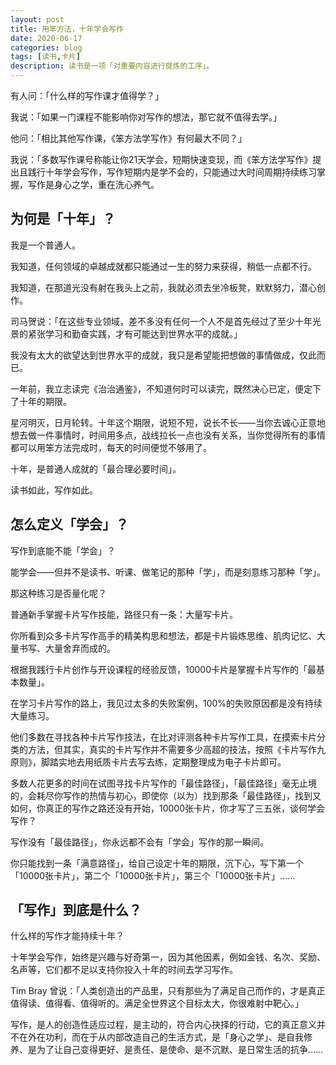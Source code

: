 ```yaml
---
layout: post
title: 用笨方法，十年学会写作
date: 2020-06-17
categories: blog
tags: [读书,卡片]
description: 读书是一项「对重要内容进行提炼的工序」。
---
```


有人问：「什么样的写作课才值得学？」

我说：「如果一门课程不能影响你对写作的想法，那它就不值得去学。」

他问：「相比其他写作课，《笨方法学写作》有何最大不同？」

我说：「多数写作课号称能让你21天学会，短期快速变现，而《笨方法学写作》提出且践行十年学会写作，写作短期内是学不会的，只能通过大时间周期持续练习掌握，写作是身心之学，重在洗心养气。

## 为何是「十年」？

我是一个普通人。

我知道，任何领域的卓越成就都只能通过一生的努力来获得，稍低一点都不行。

我知道，在那道光没有射在我头上之前，我就必须去坐冷板凳，默默努力，潜心创作。

司马贺说：「在这些专业领域，差不多没有任何一个人不是首先经过了至少十年光景的紧张学习和勤奋实践，才有可能达到世界水平的成就。」

我没有太大的欲望达到世界水平的成就，我只是希望能把想做的事情做成，仅此而已。

一年前，我立志读完《治治通鉴》，不知道何时可以读完，既然决心已定，便定下了十年的期限。

星河明灭，日月轮转。十年这个期限，说短不短，说长不长——当你去诚心正意地想去做一件事情时，时间用多点，战线拉长一点也没有关系，当你觉得所有的事情都可以用笨方法完成时，每天的时间便觉不够用了。

十年，是普通人成就的「最合理必要时间」。

读书如此，写作如此。

## 怎么定义「学会」？

写作到底能不能「学会」？

能学会——但并不是读书、听课、做笔记的那种「学」，而是刻意练习那种「学」。

那这种练习是否量化呢？

普通新手掌握卡片写作技能，路径只有一条：大量写卡片。

你所看到众多卡片写作高手的精美构思和想法，都是卡片锻炼思维、肌肉记忆、大量书写、大量舍弃而成的。

根据我践行卡片创作与开设课程的经验反馈，10000卡片是掌握卡片写作的「最基本数量」。

在学习卡片写作的路上，我见过太多的失败案例，100%的失败原因都是没有持续大量练习。

他们多数在寻找各种卡片写作技法，在比对评测各种卡片写作工具，在摸索卡片分类的方法，但其实，真实的卡片写作并不需要多少高超的技法，按照《卡片写作九原则》，脚踏实地去用纸质卡片去写去练，定期整理成为电子卡片即可。

多数人花更多的时间在试图寻找卡片写作的「最佳路径」，「最佳路径」毫无止境的，会耗尽你写作的热情与初心，即使你（以为）找到那条「最佳路径」，找到又如何，你真正的写作之路还没有开始，10000张卡片，你才写了三五张，谈何学会写作？

写作没有「最佳路径」，你永远都不会有「学会」写作的那一瞬间。

你只能找到一条「满意路径」，给自己设定十年的期限，沉下心，写下第一个「10000张卡片」，第二个「10000张卡片」，第三个「10000张卡片」……

## 「写作」到底是什么？

什么样的写作才能持续十年？

十年学会写作，始终是兴趣与好奇第一，因为其他因素，例如金钱、名次、奖励、名声等，它们都不足以支持你投入十年的时间去学习写作。

Tim Bray 曾说：「人类创造出的产品里，只有那些为了满足自己而作的，才是真正值得读、值得看、值得听的。满足全世界这个目标太大，你很难射中靶心。」

写作，是人的创造性适应过程，是主动的，符合内心抉择的行动，它的真正意义并不在外在功利，而在于从内部改造自己的生活方式，是「身心之学」、是自我修养、是为了让自己变得更好、是责任、是使命、是不沉默、是日常生活的抗争……





